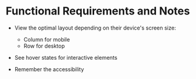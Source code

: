 # Functional Requirements and Notes

- View the optimal layout depending on their device's screen size:

    - Column for mobile
    - Row for desktop

- See hover states for interactive elements

- Remember the accessibility